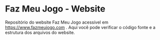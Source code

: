 # Faz Meu Jogo - Website

Repositório do website Faz Meu Jogo acessível em https://www.fazmeujogo.com .
Aqui você pode verificar o código fonte e a estrutura dos arquivos do website.